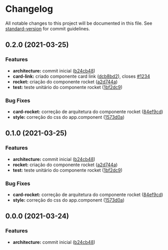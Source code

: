 # Changelog

All notable changes to this project will be documented in this file. See [standard-version](https://github.com/conventional-changelog/standard-version) for commit guidelines.

## 0.2.0 (2021-03-25)


### Features

* **architecture:** commit inicial ([b24cb48](https://github.com/ricardorinco/playground-app/commits/b24cb489126eda0ef4034384a2dc21979b9eb7c0))
* **card-link:** criado componente card link ([dcb8bd2](https://github.com/ricardorinco/playground-app/commits/dcb8bd2782a3d3393ec71a188c836184e718152a)), closes [#1234](https://github.com/ricardorinco/playground-app/issues/1234)
* **rocket:** criação do componente rocket ([a2d744a](https://github.com/ricardorinco/playground-app/commits/a2d744a66a4434ad66f7ff5a1e1bc625ff4ce9a8))
* **test:** teste unitário do componente rocket ([1bf2dc9](https://github.com/ricardorinco/playground-app/commits/1bf2dc9133577b428f84d983fa544b425080b184))


### Bug Fixes

* **card-rocket:** correção de arquitetura do componente rocket ([84ef9cd](https://github.com/ricardorinco/playground-app/commits/84ef9cde8a8e4c72576cca92bb45e33e2844b937))
* **style:** correção do css do app.component ([1573d0a](https://github.com/ricardorinco/playground-app/commits/1573d0a1c73ec9bce34b6b1bd6b82e275c37084c))

## 0.1.0 (2021-03-25)


### Features

* **architecture:** commit inicial ([b24cb48](https://github.com/ricardorinco/playground-app/commits/b24cb489126eda0ef4034384a2dc21979b9eb7c0))
* **rocket:** criação do componente rocket ([a2d744a](https://github.com/ricardorinco/playground-app/commits/a2d744a66a4434ad66f7ff5a1e1bc625ff4ce9a8))
* **test:** teste unitário do componente rocket ([1bf2dc9](https://github.com/ricardorinco/playground-app/commits/1bf2dc9133577b428f84d983fa544b425080b184))


### Bug Fixes

* **card-rocket:** correção de arquitetura do componente rocket ([84ef9cd](https://github.com/ricardorinco/playground-app/commits/84ef9cde8a8e4c72576cca92bb45e33e2844b937))
* **style:** correção do css do app.component ([1573d0a](https://github.com/ricardorinco/playground-app/commits/1573d0a1c73ec9bce34b6b1bd6b82e275c37084c))

## 0.0.0 (2021-03-24)


### Features

* **architecture:** commit inicial ([b24cb48](https://github.com/ricardorinco/playground-app/commits/b24cb489126eda0ef4034384a2dc21979b9eb7c0))
